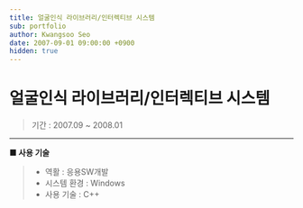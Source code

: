 ```yaml
---
title: 얼굴인식 라이브러리/인터렉티브 시스템
sub: portfolio
author: Kwangsoo Seo
date: 2007-09-01 09:00:00 +0900
hidden: true
---
```


# 얼굴인식 라이브러리/인터렉티브 시스템
> 기간 : 2007.09 ~ 2008.01

---

**■ 사용 기술**

>  * 역활 : 응용SW개발
>  * 시스템 환경 : Windows
>  * 사용 기술 : C++

